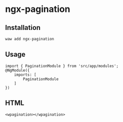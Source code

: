 # ngx-pagination

## Installation

```sh
waw add ngx-pagination
```

## Usage
```
import { PaginationModule } from 'src/app/modules';
@NgModule({
	imports: [
		PaginationModule
	]
})
```
## HTML
```
<wpagination></wpagination>